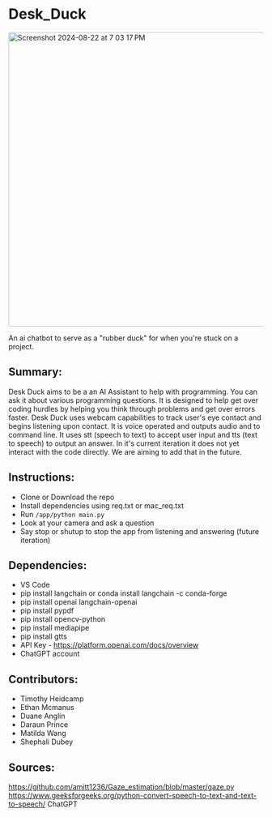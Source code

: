 # Desk_Duck
<img width="581" alt="Screenshot 2024-08-22 at 7 03 17 PM" src="https://github.com/user-attachments/assets/58215b06-403e-4dd9-aa21-2d56e7787d67">

An ai chatbot to serve as a "rubber duck" for when you're stuck on a project.

## Summary:

Desk Duck aims to be a an AI Assistant to help with programming. You can ask it about various programming questions. It is designed to help get over coding hurdles by helping you think through problems and get over errors faster.  Desk Duck uses webcam capabilities to track user's eye contact and begins listening upon contact. It is voice operated and outputs audio and to command line. It uses stt (speech to text) to accept user input and tts (text to speech) to output an answer. In it's current iteration it does not yet interact with the code directly. We are aiming to add that in the future.

## Instructions:
- Clone or Download the repo
- Install dependencies using req.txt or mac_req.txt
- Run `/app/python main.py` 
- Look at your camera and ask a question
- Say stop or shutup to stop the app from listening and answering (future iteration)

## Dependencies:
- VS Code
- pip install langchain or conda install langchain -c conda-forge
- pip install openai langchain-openai
- pip install pypdf
- pip install opencv-python
- pip install mediapipe
- pip install gtts
- API Key - https://platform.openai.com/docs/overview
- ChatGPT account

## Contributors:
- Timothy Heidcamp
- Ethan Mcmanus
- Duane Anglin
- Daraun Prince
- Matilda Wang
- Shephali Dubey

## Sources:
https://github.com/amitt1236/Gaze_estimation/blob/master/gaze.py
https://www.geeksforgeeks.org/python-convert-speech-to-text-and-text-to-speech/
ChatGPT

